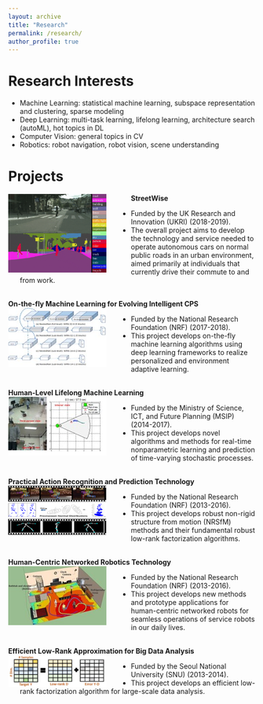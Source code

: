 ```yaml
---
layout: archive
title: "Research"
permalink: /research/
author_profile: true
---
```

Research Interests
=====
* Machine Learning: statistical machine learning, subspace representation and clustering, sparse modeling
* Deep Learning: multi-task learning, lifelong learning, architecture search (autoML), hot topics in DL
* Computer Vision: general topics in CV
* Robotics: robot navigation, robot vision, scene understanding

Projects
=====
**StreetWise**
<img src='/images/streetwise.PNG' width="200" height="160" align="left" style="margin-right:50px"> 
   * Funded by the UK Research and Innovation (UKRI) (2018-2019).
   * The overall project aims to develop the technology and service needed to operate
   autonomous cars on normal public roads in an urban environment, aimed primarily
   at individuals that currently drive their commute to and from work.<br/><br/>
  
  
**On-the-fly Machine Learning for Evolving Intelligent CPS**
<img src='/images/otf.jpeg' width="200" height="120" align="left" style="margin-right:50px"> 
   * Funded by the National Research Foundation (NRF) (2017-2018).
   * This project develops on-the-fly machine learning algorithms using deep learning
   frameworks to realize personalized and environment adaptive learning.<br/><br/> 
  
  
**Human-Level Lifelong Machine Learning** 
<img src='/images/ml.jpeg' width="200" height="120" align="left" style="margin-right:50px">
   * Funded by the Ministry of Science, ICT, and Future Planning (MSIP) (2014-2017).
   * This project develops novel algorithms and methods for real-time nonparametric
   learning and prediction of time-varying stochastic processes.<br/><br/>
   
   
**Practical Action Recognition and Prediction Technology** 
<img src='/images/nrsfm.png' width="200" height="100" align="left" style="margin-right:50px">
   * Funded by the National Research Foundation (NRF) (2013-2016).
   * This project develops robust non-rigid structure from motion (NRSfM) methods and
   their fundamental robust low-rank factorization algorithms.<br/><br/>
   
   
**Human-Centric Networked Robotics Technology** 
<img src='/images/human_centric.jpeg' width="200" height="120" align="left" style="margin-right:50px">
   * Funded by the National Research Foundation (NRF) (2013-2016).
   * This project develops new methods and prototype applications for human-centric
   networked robots for seamless operations of service robots in our daily lives.<br/><br/>
    
   
**Efficient Low-Rank Approximation for Big Data Analysis** 
<img src='/images/tnnls.jpg' width="200" align="left" style="margin-right:50px">
   * Funded by the Seoul National University (SNU) (2013-2014).
   * This project develops an efficient low-rank factorization algorithm for large-scale
   data analysis.
  


